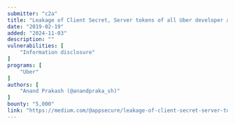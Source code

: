 ```yaml
---
submitter: "c2a"
title: "Leakage of Client Secret, Server tokens of all Uber developer applications"
date: "2019-02-19"
added: "2024-11-03"
description: ""
vulnerabilities: [
    "Information disclosure"
]
programs: [
    "Uber"
]
authors: [
    "Anand Prakash (@anandpraka_sh)"
]
bounty: "5,000"
link: "https://medium.com/@appsecure/leakage-of-client-secret-server-tokens-of-all-uber-developer-applications-657d9d7fd30e"
---
```




